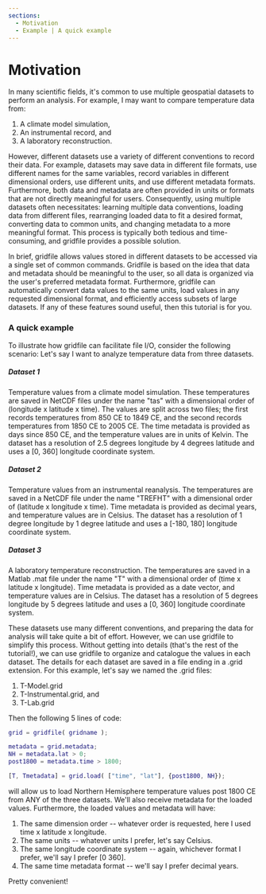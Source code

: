 ```yaml
---
sections:
  - Motivation
  - Example | A quick example
---
```

# Motivation

In many scientific fields, it's common to use multiple geospatial datasets to perform an analysis. For example, I may want to compare temperature data from:
1. A climate model simulation,
2. An instrumental record, and
3. A laboratory reconstruction.

However, different datasets use a variety of different conventions to record their data. For example, datasets may save data in different file formats, use different names for the same variables, record variables in different dimensional orders, use different units, and use different metadata formats. Furthermore, both data and metadata are often provided in units or formats that are not directly meaningful for users. Consequently, using multiple datasets often necessitates: learning multiple data conventions, loading data from different files, rearranging loaded data to fit a desired format, converting data to common units, and changing metadata to a more meaningful format. This process is typically both tedious and time-consuming, and gridfile provides a possible solution.

In brief, gridfile allows values stored in different datasets to be accessed via a single set of common commands. Gridfile is based on the idea that data and metadata should be meaningful to the user, so all data is organized via the user's preferred metadata format. Furthermore, gridfile can automatically convert data values to the same units, load values in any requested dimensional format, and efficiently access subsets of large datasets. If any of these features sound useful, then this tutorial is for you.

### A quick example

To illustrate how gridfile can facilitate file I/O, consider the following scenario: Let's say I want to analyze temperature data from three datasets.

##### Dataset 1
Temperature values from a climate model simulation. These temperatures are saved in NetCDF files under the name "tas" with a dimensional order of (longitude x latitude x time). The values are split across two files; the first records temperatures from 850 CE to 1849 CE, and the second records temperatures from 1850 CE to 2005 CE. The time metadata is provided as days since 850 CE, and the temperature values are in units of Kelvin. The dataset has a resolution of 2.5 degrees longitude by 4 degrees latitude and uses a [0, 360] longitude coordinate system.

##### Dataset 2
Temperature values from an instrumental reanalysis. The temperatures are saved in a NetCDF file under the name "TREFHT" with a dimensional order of (latitude x longitude x time). Time metadata is provided as decimal years, and temperature values are in Celsius. The dataset has a resolution of 1 degree longitude by 1 degree latitude and uses a [-180, 180] longitude coordinate system.

##### Dataset 3
A laboratory temperature reconstruction. The temperatures are saved in a Matlab .mat file under the name "T" with a dimensional order of (time x latitude x longitude). Time metadata is provided as a date vector, and temperature values are in Celsius. The dataset has a resolution of 5 degrees longitude by 5 degrees latitude and uses a [0, 360] longitude coordinate system.

These datasets use many different conventions, and preparing the data for analysis will take quite a bit of effort. However, we can use gridfile to simplify this process. Without getting into details (that's the rest of the tutorial!), we can use gridfile to organize and catalogue the values in each dataset. The details for each dataset are saved in a file ending in a .grid extension. For this example, let's say we named the .grid files:
1. T-Model.grid
2. T-Instrumental.grid, and
3. T-Lab.grid

Then the following 5 lines of code:

```matlab
grid = gridfile( gridname );

metadata = grid.metadata;
NH = metadata.lat > 0;
post1800 = metadata.time > 1800;

[T, Tmetadata] = grid.load( ["time", "lat"], {post1800, NH});
```

will allow us to load Northern Hemisphere temperature values post 1800 CE from ANY of the three datasets. We'll also receive metadata for the loaded values. Furthermore, the loaded values and metadata will have:
1. The same dimension order -- whatever order is requested, here I used time x latitude x longitude.
2. The same units -- whatever units I prefer, let's say Celsius.
3. The same longitude coordinate system -- again, whichever format I prefer, we'll say I prefer [0 360].
4. The same time metadata format -- we'll say I prefer decimal years.

Pretty convenient!
